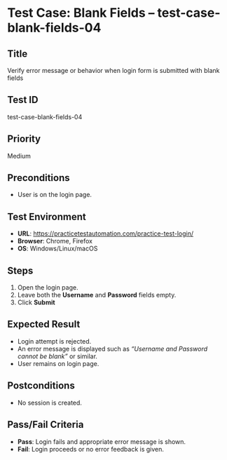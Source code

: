 # Test Case: Blank Fields – test-case-blank-fields-04

## Title
Verify error message or behavior when login form is submitted with blank fields

## Test ID
test-case-blank-fields-04

## Priority
Medium

## Preconditions
- User is on the login page.

## Test Environment
- **URL**: https://practicetestautomation.com/practice-test-login/
- **Browser**: Chrome, Firefox
- **OS**: Windows/Linux/macOS

## Steps
1. Open the login page.
2. Leave both the **Username** and **Password** fields empty.
3. Click **Submit**

## Expected Result
- Login attempt is rejected.
- An error message is displayed such as _“Username and Password cannot be blank”_ or similar.
- User remains on login page.

## Postconditions
- No session is created.

## Pass/Fail Criteria
- **Pass**: Login fails and appropriate error message is shown.
- **Fail**: Login proceeds or no error feedback is given.
